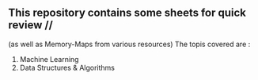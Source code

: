 ## This repository contains some sheets for quick review //
(as well as Memory-Maps from various resources)
The topis covered are :
1. Machine Learning
2. Data Structures & Algorithms
